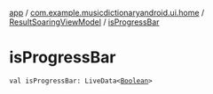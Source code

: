 [app](../../index.md) / [com.example.musicdictionaryandroid.ui.home](../index.md) / [ResultSoaringViewModel](index.md) / [isProgressBar](./is-progress-bar.md)

# isProgressBar

`val isProgressBar: LiveData<`[`Boolean`](https://kotlinlang.org/api/latest/jvm/stdlib/kotlin/-boolean/index.html)`>`